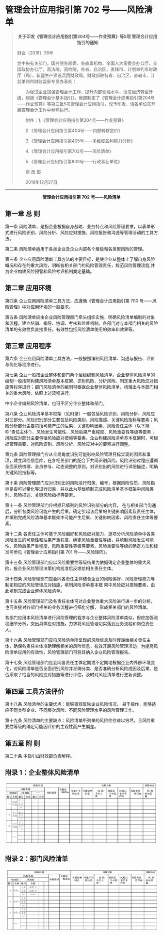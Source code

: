 # 管理会计应用指引第 702 号——风险清单

 > <center><b>关于印发《管理会计应用指引第204号——作业预算》等5项 管理会计应用指引的通知</b></center>
 >
 > 财会〔2018〕38号
 >
 > 党中央有关部门，国务院各部委、各直属机构，全国人大常委会办公厅，全国政协办公厅，高法院，高检院，各省、自治区、直辖市、计划单列市财政厅（局），新疆生产建设兵团财政局，财政部驻各省、自治区、直辖市、计划单列市财政监察专员办事处：
 >
 > 　　为促进企业加强管理会计工作，提升内部管理水平，促进经济转型升级，根据《管理会计基本指引》，我部制定了《管理会计应用指引第204号——作业预算》等第三批5项管理会计应用指引，现予印发，请各单位在开展管理会计工作中参照执行。
 >
 > 　　附件：1.《管理会计应用指引第204号——作业预算》
 >
 > 　　2.《管理会计应用指引第404号——内部转移定价》
 >
 > 　　3.《管理会计应用指引第405号——多维度盈利能力分析》
 >
 > 　　4.《管理会计应用指引第702号——风险清单》
 >
 > 　　5.《管理会计应用指引第803号——行政事业单位》
 >
 > 
 >
 > 　　财 政 部
 >
 > 　　2018年12月27日
 >

--------------------------

 

 

 

<center><b>管理会计应用指引第 702 号——风险清单</b></center>

   

## 第一章 总 则

 

第一条 风险清单，是指企业根据自身战略、业务特点和风险管理要求，以表单形式进行风险识别、风险分析、风险应对措施、风险报告和沟通等管理活动的工具方法。

第二条 风险清单适用于各类企业及企业内部各个层级和各类型风险的管理。

第三条 企业应用风险清单工具方法的主要目标，是使企业从整体上了解自身风险概况和存在的重大风险，明晰各相关部门的风险管理责任，规范风险管理流程,并为企业构建风险预警和风险考评机制奠定基础。 

 

## 第二章 应用环境

 第四条 企业应用风险清单工具方法，应遵循《管理会计应用指引第 700 号——风险管理》中对应用环境的一般要求。

第五条 风险清单应由企业风险管理部门牵头组织实施，明确风险清单编制的对象和流程，建立培训、指导、协调、考核和监督机制。各部门对与本部门相关的风险清单的有效性负直接责任，有效性包括风险清单使用的效率和效果等。 

 

## 第三章 应用程序

 第六条 企业应用风险清单工具方法，一般按照编制风险清单、沟通与报告、评价与优化等程序进行。

第七条 企业一般按企业整体和部门两个层级编制风险清单。企业整体风险清单的编制一般按照构建风险清单基本框架、识别风险、分析风险、制定重大风险应对措施等程序进行；部门风险清单的编制可根据企业整体风险清单，梳理出与本部门相关的重大风险，依照上述流程进行。

中小企业编制风险清单，也可不区分企业整体和部门。

第八条 企业风险清单基本框架（见附录）一般包括风险识别、风险分析、风险应对三部分。风险识别部分主要包括风险类别、风险描述、关键风险指标等要素；风险分析部分主要包括可能产生的后果、关键影响因素、风险责任主体（以下简称“责任主体”）、风险发生可能性、风险后果严重程度、风险重要性等级等要素；风险应对部分主要包括风险应对措施等要素。企业构建风险清单基本框架时，可根据管理需要，对风险识别、风险分析、风险应对中的要素进行调整。

第九条 风险管理部门应从全局角度识别可能影响风险管理目标实现的因素和事项，建立风险信息库，在各相关部门的配合下共同识别风险。风险识别过程应遵循全面系统梳理、全员参与、动态调整的原则，对识别出的风险进行详细描述，明确关键风险指标等。

第十条 风险管理部门应对识别出的风险进行归类、编号，根据风险性质、风险指标是否可以量化等进行归类，并以此为基础填制完成风险清单基本框架中风险类别、风险描述、关键风险指标等要素。

第十一条 风险管理部门应根据已填列的风险识别部分的内容， 在与相关部门沟通后，分析各类风险可能产生的后果，确定引起该后果的关键影响因素及责任主体，并填制完成风险清单基本框架中可能产生后果、关键影响因素、风险责任主体等要素。

第十二条 各责任主体可基于风险偏好和风险应对能力，逐项分析风险清单中各类风险发生的可能性和后果严重程度，确定风险重要性等级，并填制风险发生可能性、风险后果严重程度、风险重要性等级等要素。风险重要性等级的确定方法和标准可参见《管理会计应用指引第 701 号——风险矩阵》。

第十三条 风险管理部门应以风险重要性等级结果为依据确定企业整体的重大风险，报企业风险管理决策机构批准后反馈给相关责任主体。

第十四条 风险管理部门应会同各责任主体结合企业的风险偏好、风险管理能力等制定相应的风险管理应对措施，填制风险清单基本框 架中风险应对措施要素，由此填制完成企业整体风险清单。

第十五条 风险管理部门及各责任主体可对企业整体重大风险进行进一步的分析，也可直接对各部门相关的业务流程进行细化分解， 形成相关部门的风险清单。

各部门应用本风险清单进行风险管理的程序与企业整体风险清单类似，但应加强流程细节分析，突出具体应对措施，力求将风险管理切实落到业务流程和岗位责任人。 

第十六条 风险管理部门应将风险清单所呈现的风险信息及时传递给相关责任主体，确保各责任主体准确理解相关的风险信息，有效开展风险管理活动。为提高风险清单应用的有效性，风险管理部门可将其纳入企业风险管理报告。

第十七条 风险管理部门应会同各责任主体定期或不定期地根据企业内外部环境变化，对风险清单是否全面识别风险并准确分类、是否准确分析风险成因及后果、是否采取了恰当的风险应对措施等进行评估，及时对风险清单进行更新调整。

  

## 第四章 工具方法评价

 第十八条 风险清单的主要优点：能够直观反映企业风险情况， 易于操作，能够适应不同类型企业、不同层次风险、不同风险管理水平的风险管理工作。

第十九条 风险清单的主要缺点：风险清单所列举的风险往往难以穷尽，且风险重要性等级的确定可能因评价的主观性而产生偏差。

  

## 第五章 附 则

第二十条 本指引由财政部负责解释。

 

 

## 附录 1：企业整体风险清单

 

![image-20220211200957275](702/image-20220211200957275.png)

 

 

## 附录 2：部门风险清单

 

![image-20220211201019884](702/image-20220211201019884.png) 